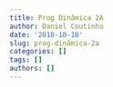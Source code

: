 ```yaml
---
title: Prog Dinâmica 2A
author: Daniel Coutinho
date: '2018-10-10'
slug: prog-dinâmica-2a
categories: []
tags: []
authors: []
---
```

